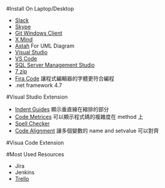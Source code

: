 #Install On Laptop/Desktop
- [Slack](https://slack.com/)
- [Skype](https://www.skype.com/zh-Hant/new/) 
- [Git Windows Client](https://git-for-windows.github.io/) 
- [X Mind](https://git-for-windows.github.io/) 
- [Astah](http://astah.net/editions/community) For UML Diagram
- [Visual Studio](https://www.visualstudio.com/zh-hant/downloads/?rr=https%3A%2F%2Fwww.google.com.tw%2F) 
- [VS Code](https://code.visualstudio.com/download)
- [SQL Server Management Studio](https://docs.microsoft.com/zh-tw/sql/ssms/download-sql-server-management-studio-ssms)
- [7 zip](http://www.7-zip.org/)
- [Fira Code](https://github.com/tonsky/FiraCode) 讓程式編輯器的字體更符合編程
- .net framework 4.7
 


#Visual Studio Extension
- [Indent Guides](https://marketplace.visualstudio.com/items?itemName=SteveDowerMSFT.IndentGuides) 顯示垂直線在縮排的部分
- [Code Metrices](https://marketplace.visualstudio.com/items?itemName=Elisha.CodeMetrices) 可以顯示程式碼的複雜度在 method 上
- [Spell Checker](https://marketplace.visualstudio.com/items?itemName=EWoodruff.VisualStudioSpellCheckerVS2017andLater)
- [Code Alignment](https://marketplace.visualstudio.com/items?itemName=cpmcgrath.Codealignment) 讓多個變數的 name and setvalue 可以對齊

#Visua Code Extension
 

#Most Used Resources
- Jira
- Jenkins
- [Trello](https://trello.com/)


